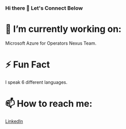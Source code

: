 ### Hi there 👋 Let's Connect Below

<!--
**silivanmunguar/silivanmunguar** is a ✨ _special_ ✨ repository because its `README.md` (this file) appears on your GitHub profile.

Here are some ideas to get you started:

- 
- 🌱 I’m currently learning ...
- 👯 I’m looking to collaborate on ...
- 🤔 I’m looking for help with ...
- 💬 Ask me about ...
- 😄 Pronouns: ...
-->
# 🔭 I’m currently working on:
Microsoft Azure for Operators Nexus Team.

# ⚡ Fun Fact
I speak 6 different languages.

# 📫 How to reach me: 
[LinkedIn](https://www.linkedin.com/in/svnm/)

